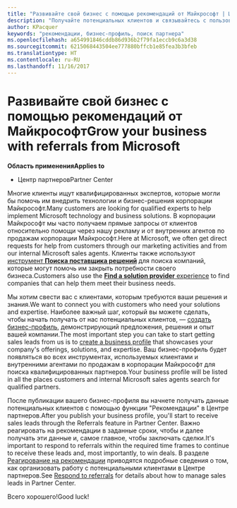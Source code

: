 ```yaml
---
title: "Развивайте свой бизнес с помощью рекомендаций от Майкрософт | Центр партнеров"
description: "Получайте потенциальных клиентов и связывайтесь с пользователями, которым нужна помощь в реализации продуктов и решений Майкрософт."
author: KPacquer
keywords: "рекомендации, бизнес-профиль, поиск партнера"
ms.openlocfilehash: a654991846cddb86d936b2f79fa1eccb9c6a3d38
ms.sourcegitcommit: 6215068443504ee777880bffcb1e85fea3b3bfeb
ms.translationtype: HT
ms.contentlocale: ru-RU
ms.lasthandoff: 11/16/2017
---
```

<!-- FWLink:  https://go.microsoft.com/fwlink/?linkid=849775 (top of page) -->

# <a name="grow-your-business-with-referrals-from-microsoft"></a><span data-ttu-id="a2fad-104">Развивайте свой бизнес с помощью рекомендаций от Майкрософт</span><span class="sxs-lookup"><span data-stu-id="a2fad-104">Grow your business with referrals from Microsoft</span></span>

**<span data-ttu-id="a2fad-105">Область применения</span><span class="sxs-lookup"><span data-stu-id="a2fad-105">Applies to</span></span>**

-  <span data-ttu-id="a2fad-106">Центр партнеров</span><span class="sxs-lookup"><span data-stu-id="a2fad-106">Partner Center</span></span>

<span data-ttu-id="a2fad-107">Многие клиенты ищут квалифицированных экспертов, которые могли бы помочь им внедрить технологии и бизнес-решения корпорации Майкрософт.</span><span class="sxs-lookup"><span data-stu-id="a2fad-107">Many customers are looking for qualified experts to help implement Microsoft technology and business solutions.</span></span> <span data-ttu-id="a2fad-108">В корпорации Майкрософт мы часто получаем прямые запросы от клиентов относительно помощи через нашу рекламу и от внутренних агентов по продажам корпорации Майкрософт.</span><span class="sxs-lookup"><span data-stu-id="a2fad-108">Here at Microsoft, we often get direct requests for help from customers through our marketing activities and from our internal Microsoft sales agents.</span></span> <span data-ttu-id="a2fad-109">Клиенты также используют [инструмент **Поиска поставщика решений**](https://www.microsoft.com/solution-providers/search) для поиска компаний, которые могут помочь им закрыть потребности своего бизнеса.</span><span class="sxs-lookup"><span data-stu-id="a2fad-109">Customers also use the [**Find a solution provider** experience](https://www.microsoft.com/solution-providers/search) to find companies that can help them meet their business needs.</span></span> 

<span data-ttu-id="a2fad-110">Мы хотим свести вас с клиентами, которым требуются ваши решения и знания.</span><span class="sxs-lookup"><span data-stu-id="a2fad-110">We want to connect you with customers who need your solutions and expertise.</span></span> <span data-ttu-id="a2fad-111">Наиболее важный шаг, который вы можете сделать, чтобы начать получать от нас потенциальных клиентов, — [создать бизнес-профиль](create-a-marketing-profile.md), демонстрирующий предложения, решения и опыт вашей компании.</span><span class="sxs-lookup"><span data-stu-id="a2fad-111">The most important step you can take to start getting sales leads from us is to [create a business profile](create-a-marketing-profile.md) that showcases your company's offerings, solutions, and expertise.</span></span> <span data-ttu-id="a2fad-112">Ваш бизнес-профиль будет появляться во всех инструментах, используемых клиентами и внутренними агентами по продажам в корпорации Майкрософт для поиска квалифицированных партнеров.</span><span class="sxs-lookup"><span data-stu-id="a2fad-112">Your business profile will be listed in all the places customers and internal Microsoft sales agents search for qualified partners.</span></span> 

 <span data-ttu-id="a2fad-113">После публикации вашего бизнес-профиля вы начнете получать данные потенциальных клиентов с помощью функции "Рекомендации" в Центре партнеров.</span><span class="sxs-lookup"><span data-stu-id="a2fad-113">After you publish your business profile, you'll start to receive sales leads through the Referrals feature in Partner Center.</span></span> <span data-ttu-id="a2fad-114">Важно реагировать на рекомендации в заданные сроки, чтобы и далее получать эти данные и, самое главное, чтобы заключать сделки.</span><span class="sxs-lookup"><span data-stu-id="a2fad-114">It's important to respond to referrals within the required time frames to continue to receive these leads and, most importantly, to win deals.</span></span> <span data-ttu-id="a2fad-115">В разделе [Реагирование на рекомендации](responding-to-referrals.md) приводятся подробные сведения о том, как организовать работу с потенциальными клиентами в Центре партнеров.</span><span class="sxs-lookup"><span data-stu-id="a2fad-115">See [Respond to referrals](responding-to-referrals.md) for details about how to manage sales leads in Partner Center.</span></span>  

<span data-ttu-id="a2fad-116">Всего хорошего!</span><span class="sxs-lookup"><span data-stu-id="a2fad-116">Good luck!</span></span>

<!-- 
*  [Analyze your business profile](analyze-your-marketing-profile.md) Regularly review and optimize your business profile to make sure you’re getting in front of your target customers.
-->

